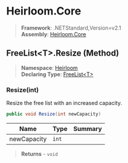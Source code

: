 # Heirloom.Core

> **Framework**: .NETStandard,Version=v2.1  
> **Assembly**: [Heirloom.Core][0]

## FreeList\<T>.Resize (Method)

> **Namespace**: [Heirloom][0]  
> **Declaring Type**: [FreeList\<T>][1]

### Resize(int)

Resize the free list with an increased capacity.

```cs
public void Resize(int newCapacity)
```

| Name        | Type  | Summary |
|-------------|-------|---------|
| newCapacity | `int` |         |

> **Returns** - `void`

[0]: ../../../Heirloom.Core.md
[1]: ../FreeList[T].md
